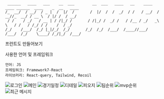 ```
 ______   ____   ___    __  ___        __  ___   ____   __    ____   ____ ______  ____    _  __   ____
/_  __/  / __/  / _ |  /  |/  /       /  |/  /  /  _/  / /   / __/  / __//_  __/ / __ \  / |/ /  / __/
 / /    / _/   / __ | / /|_/ /       / /|_/ /  _/ /   / /__ / _/   _\ \   / /   / /_/ / /    /  / _/
/_/    /___/  /_/ |_|/_/  /_/       /_/  /_/  /___/  /____//___/  /___/  /_/    \____/ /_/|_/  /___/
```

프런트도 만들어보기

사용한 언어 및 프레임워크

```
언어: JS
프레임워크: Framework7-React
라이브러리: React-query, Tailwind, Recoil
```

<img src="public/images/로그인.png" alt="로그인">
<img src="public/images/메인.png" alt="메인">
<img src="public/images/경기일정.png" alt="경기일정">
<img src="public/images/디테일.png" alt="디테일">
<img src="public/images/피오지.png" alt="피오지">
<img src="public/images/팀순위.png" alt="팀순위">
<img src="public/images/mvp순위.png" alt="mvp순위">
<img src="public/images/최근 메시지.png" alt="최근 메시지">

